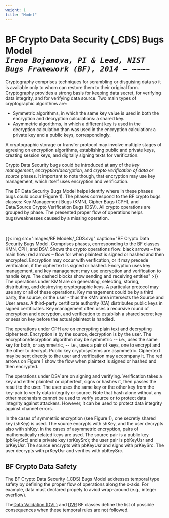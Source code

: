 ```yaml
---
weight: 1
title: "Model"
---
```

# BF Crypto Data Security (\_CDS) Bugs Model<br/>_`Irena Bojanova, PI & Lead, NIST Bugs Framework (BF), 2014 – ~~~~`_

Cryptography comprises techniques for scrambling or disguising data so it is available only to whom can restore them to their original form. Cryptography provides a strong basis for keeping data secret, for verifying data integrity, and for verifying data source. Two main types of cryptographic algorithms are: 

*   Symmetric algorithms, in which the same key value is used in both the encryption and decryption calculations: a shared key.
*   Asymmetric algorithms, in which a different key is used in the decryption calculation than was used in the encryption calculation: a private key and a public keys, correspondingly.

A cryptographic storage or transfer protocol may involve multiple stages of agreeing on encryption algorithms, establishing public and private keys, creating session keys, and digitally signing texts for verification. 

Crypto Data Security bugs could be introduced at any of the _key management_, _encryption/decryption_, and _crypto verification of data or source_ phases. It important to note though, that encryption may use key management, which itself uses encryption and verification.

The BF Data Security Bugs Model helps identify where in these phases bugs could occur (Figure 1). The phases correspond to the BF crypto bugs classes: Key Management Bugs (KMN), Cipher Bugs (CPH), and Data/Source Crypto Verification Bugs (DSV). All crypto operations are grouped by phase. The presented proper flow of operations helps bugs/weaknesses caused by a missing operation.

<br/><br/>
{{< img src="images/BF Models/_CDS.svg" caption="BF Crypto Data Security Bugs Model. Comprises phases, corresponding to the BF classes KMN, CPH, and DSV. Shows the crypto operations flow: black arrows – the main flow; red arrows – flow for when plaintext is signed or hashed and then encrypted. Encryption may occur with verification, or it may precede verification, if the ciphertext is signed or hashed. Encryption uses key management, and key management may use encryption and verification to handle keys. The dashed blocks show sending and receiving entities" >}}
<br/>
The operations under KMN are on generating, selecting, storing, distributing, and destroying cryptographic keys. A particular protocol may use any or all of these operations. Key management could be by a third party, the source, or the user - thus the KMN area intersects the Source and User areas. A third-party certificate authority (CA) distributes public keys in signed certificates. Key management often uses a recursive round of encryption and decryption, and verification to establish a shared secret key or session key before the actual plaintext is handled.

The operations under CPH are on encrypting plain text and decrypting cipher text. Encryption is by the source, decryption is by the user. The encryption/decryption algorithm may be symmetric -- i.e., uses the same key for both, or asymmetric, -- i.e., uses a pair of keys, one to encrypt and the other to decrypt. Public key cryptosystems are asymmetric. Ciphertext may be sent directly to the user and verification may accompany it. The red arrows on Figure 1 show the flow when plaintext is signed or hashed and then encrypted.

The operations under DSV are on signing and verifying. Verification takes a key and either plaintext or ciphertext, signs or hashes it, then passes the result to the user. The user uses the same key or the other key from the key-pair to verify data integrity or source. Note that hash alone without any other mechanism cannot be used to verify source or to protect data integrity against attackers. However, it can be used to protect data integrity against channel errors.

In the cases of symmetric encryption (see Figure 1), one secretly shared key (shKey) is used. The source encrypts with shKey, and the user decrypts also with shKey. In the cases of asymmetric encryption, pairs of mathematically related keys are used. The source pair is a public key (pbKeySrc) and a private key (prKeySrc); the user pair is pbKeyUsr and prKeyUsr. The source encrypts with pbKeyUsr and signs with prKeySrc. The user decrypts with prKeyUsr and verifies with pbKeySrc.

## BF Crypto Data Safety

The BF Crypto Data Security (_CDS)  Bugs Model addresses temporal type safety by defining the proper flow of operations along the x-axis. For example, data must declared propely to aviod wrap-around (e.g., integer overflow). 

The[Data Validation (DVL)](/BF/info/bf-classes/_inp/dvl) and [DVR](/BF/info/bf-classes/_inp/dvr) BF classes define the list of possible consequences when these temporal rules are not followed.
